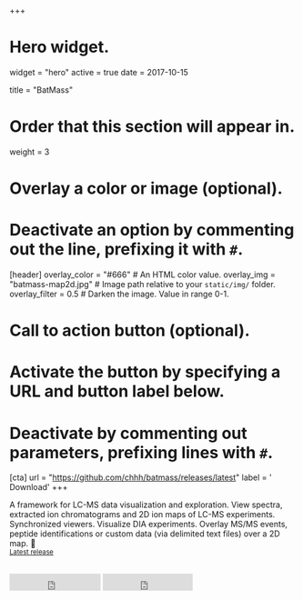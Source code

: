 +++
# Hero widget.
widget = "hero"
active = true
date = 2017-10-15

title = "BatMass"

# Order that this section will appear in.
weight = 3

# Overlay a color or image (optional).
#   Deactivate an option by commenting out the line, prefixing it with `#`.
[header]
  overlay_color = "#666"  # An HTML color value.
  overlay_img = "batmass-map2d.jpg"  # Image path relative to your `static/img/` folder.
  overlay_filter = 0.5  # Darken the image. Value in range 0-1.

# Call to action button (optional).
#   Activate the button by specifying a URL and button label below.
#   Deactivate by commenting out parameters, prefixing lines with `#`.
[cta]
  url = "https://github.com/chhh/batmass/releases/latest"
  label = '<i class="fa fa-download"></i> Download'
+++

A framework for LC-MS data visualization and exploration. View spectra, extracted ion chromatograms and 2D ion maps of LC-MS experiments. Synchronized viewers. Visualize DIA experiments. Overlay MS/MS events, peptide identifications or custom data (via delimited text files) over a 2D map. :rocket:
<br>
<small><a id="academic-release" href="https://github.com/chhh/batmass/releases/latest">Latest release</a></small>
<br><br>
<iframe style="display: inline-block;" src="https://ghbtns.com/github-btn.html?user=chhh&amp;repo=batmass&amp;type=star&amp;count=true&amp;size=large" scrolling="0" width="160px" height="30px" frameborder="0"></iframe>
<iframe style="display: inline-block;" src="https://ghbtns.com/github-btn.html?user=chhh&amp;repo=batmass&amp;type=fork&amp;count=true&amp;size=large" scrolling="0" width="158px" height="30px" frameborder="0"></iframe>

<script type="text/javascript">
  (function defer() {
    if (window.jQuery) {
      jQuery(document).ready(function(){
        GetLatestReleaseInfo();
      });
    } else {
      setTimeout(function() { defer() }, 50);
    }
  })();  
  function GetLatestReleaseInfo() {
    $.getJSON('https://api.github.com/repos/chhh/batmass/tags').done(function (json) {
      let release = json[0];
      // let downloadURL = release.zipball_url;
      $('#academic-release').text('Latest release ' + release.name);  
    });    
}  
</script>

